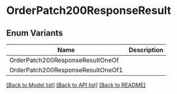 # OrderPatch200ResponseResult

## Enum Variants

| Name | Description |
|---- | -----|
| OrderPatch200ResponseResultOneOf |  |
| OrderPatch200ResponseResultOneOf1 |  |

[[Back to Model list]](../README.md#documentation-for-models) [[Back to API list]](../README.md#documentation-for-api-endpoints) [[Back to README]](../README.md)


